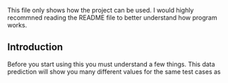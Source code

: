 This file only shows how the project can be used. I would highly recommned reading the README file to better understand how program works. 

## Introduction 
Before you start using this you must understand a few things. This data prediction will show you many different values for the same test cases as 
